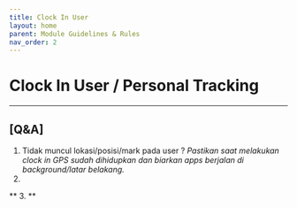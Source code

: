 ```yaml
---
title: Clock In User
layout: home
parent: Module Guidelines & Rules
nav_order: 2
---
```


# Clock In User / Personal Tracking
___

## [Q&A]
1. Tidak muncul lokasi/posisi/mark pada user ?
*Pastikan saat melakukan clock in GPS sudah dihidupkan dan biarkan apps berjalan di background/latar belakang.*
2.
**
3.
**
